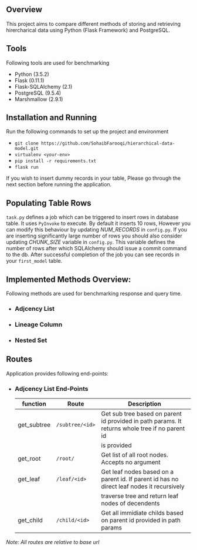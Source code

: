 ## Overview
This project aims to compare different methods of storing and retrieving hirercharical data using Python (Flask Framework) and PostgreSQL. 

## Tools
Following tools are used for benchmarking
 - Python (3.5.2)
 - Flask (0.11.1)
 - Flask-SQLAlchemy (2.1)
 - PostgreSQL (9.5.4)
 - Marshmallow (2.9.1)

## Installation and Running
Run the following commands to set up the project and environment
 
 - `git clone https://github.com/SohaibFarooqi/hierarchical-data-model.git`
 - `virtualenv <your-env>`
 - `pip install -r requirements.txt`
 - `flask run`

If you wish to insert dummy records in your table, Please go through the next section before running the application.

## Populating Table Rows
`task.py` defines a job which can be triggered to insert rows in database table. It uses `PyInvoke` to execute. By default it inserts 10 rows, However you can 
modify this behaviour by updating *NUM_RECORDS* in `config.py`. If you are inserting significantly large number of rows you should also consider updating *CHUNK_SIZE* variable in `config.py`. This variable defines the number of rows after which SQLAlchemy should issue a commit command to the db. After successful completion of the job you can see records in your `first_model` table.

## Implemented Methods Overview:
Following methods are used for benchmarking response and query time.
 
 - ### Adjcency List

 - ### Lineage Column

 - ### Nested Set

## Routes
Application provides following end-points:
 - ### Adjcency List End-Points
    | function                     |Route                              |Description                                                                                 |
    |---------------------------|----------------------------------|------------------------------------------------------------------------------------------------|
    | get_subtree               |`/subtree/<id>`          	       |Get sub tree based on parent id provided in path params. It returns whole tree if no parent id  |
    |                           |                                  |is provided                                                                                     |
    | get_root                  |`/root/`                          |Get list of all root nodes. Accepts no argument                                                 |
    | get_leaf                  |`/leaf/<id>`          	           |Get leaf nodes based on a parent id. If parent id has no direct leaf nodes it recursively       |
    |                           |                                  |traverse tree and return leaf nodes of decendents                                               |
    | get_child                 |`/child/<id>`          	       |Get all immidiate childs based on parent id provided in path params                             |

*Note: All routes are relative to base url*

